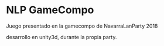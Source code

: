 # NLP GameCompo
Juego presentado en la gamecompo de NavarraLanParty 2018

desarrollo en unity3d, durante la propia party.
